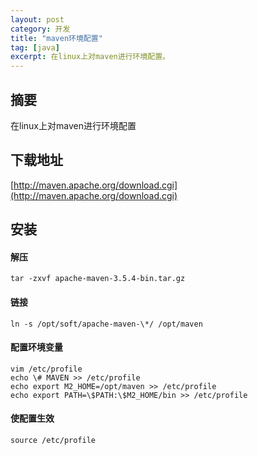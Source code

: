```yaml
---
layout: post
category: 开发
title: "maven环境配置"
tag: [java]
excerpt: 在linux上对maven进行环境配置。
---
```


## 摘要

在linux上对maven进行环境配置

## 下载地址

[http://maven.apache.org/download.cgi](http://maven.apache.org/download.cgi)

## 安装

#### 解压

```shell
tar -zxvf apache-maven-3.5.4-bin.tar.gz
```

#### 链接

```shell
ln -s /opt/soft/apache-maven-\*/ /opt/maven
```

#### 配置环境变量

```shell
vim /etc/profile
echo \# MAVEN >> /etc/profile 
echo export M2_HOME=/opt/maven >> /etc/profile 
echo export PATH=\$PATH:\$M2_HOME/bin >> /etc/profile 
```

#### 使配置生效

```shell
source /etc/profile
```
